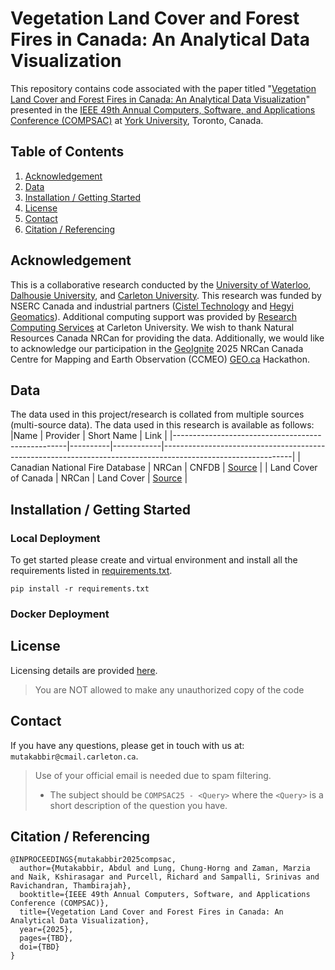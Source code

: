 # Vegetation Land Cover and Forest Fires in Canada: An Analytical Data Visualization

This repository contains code associated with the paper titled "[Vegetation Land Cover and Forest Fires in Canada: An Analytical Data Visualization]()" presented in the [IEEE 49th Annual Computers, Software, and Applications Conference (COMPSAC)](https://ieeecompsac.computer.org/2025/) at [York University](https://www.yorku.ca/), Toronto, Canada.

## Table of Contents
1. [Acknowledgement](#acknowledgement)  
2. [Data](#license)
3. [Installation / Getting Started](#installation--getting-started)
4. [License](#license)
5. [Contact](#contact)
6. [Citation / Referencing](#citation--referencing)

## Acknowledgement
This is a collaborative research conducted by the [University of Waterloo](https://uwaterloo.ca/), [Dalhousie University](https://www.dal.ca/), and [Carleton University](https://carleton.ca/).
This research was funded by NSERC Canada and industrial partners ([Cistel Technology](https://cistel.com/) and [Hegyi Geomatics](https://hegyigeomatics.com/)).
Additional computing support was provided by [Research Computing Services](https://carleton.ca/rcs/) at Carleton University.
We wish to thank Natural Resources Canada NRCan for providing the data.
Additionally, we would like to acknowledge our participation in the [GeoIgnite](https://geoignite.ca/) 2025 NRCan Canada Centre for Mapping and Earth Observation (CCMEO) [GEO.ca](https://geo.ca/home/) Hackathon.

## Data
The data used in this project/research is collated from multiple sources (multi-source data).
The data used in this research is available as follows:
|Name                                               | Provider | Short Name | Link                                                                                                         |
|---------------------------------------------------|----------|------------|--------------------------------------------------------------------------------------------------------------|
| Canadian National Fire Database                   | NRCan    | CNFDB      | [Source](http://cwfis.cfs.nrcan.gc.ca/datamart)                                                              |
| Land Cover of Canada                              | NRCan    | Land Cover | [Source](https://open.canada.ca/data/en/dataset/11990a35-912e-4002-b197-d57dd88836d7)                        |


## Installation / Getting Started

### Local Deployment

To get started please create and virtual environment and install all the requirements listed in [requirements.txt](requirements.txt).
```
pip install -r requirements.txt
```

### Docker Deployment


## License
Licensing details are provided [here](LICENSE).
> You are NOT allowed to make any unauthorized copy of the code


## Contact
If you have any questions, please get in touch with us at: `mutakabbir@cmail.carleton.ca`.
> Use of your official email is needed due to spam filtering.
> * The subject should be `COMPSAC25 - <Query>` where the `<Query>` is a short description of the question you have.

## Citation / Referencing
```
@INPROCEEDINGS{mutakabbir2025compsac,
  author={Mutakabbir, Abdul and Lung, Chung-Horng and Zaman, Marzia and Naik, Kshirasagar and Purcell, Richard and Sampalli, Srinivas and Ravichandran, Thambirajah},
  booktitle={IEEE 49th Annual Computers, Software, and Applications Conference (COMPSAC)}, 
  title={Vegetation Land Cover and Forest Fires in Canada: An Analytical Data Visualization}, 
  year={2025},
  pages={TBD},
  doi={TBD}
}
```
